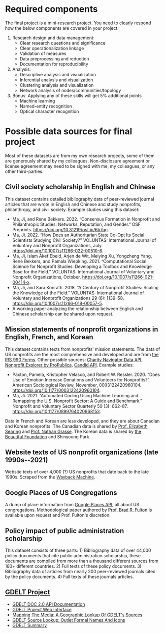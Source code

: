 # Required components

The final project is a mini-research project. You need to clearly respond how the below components are covered in your project.

1. Research design and data management:
    - Clear research questions and significance
    - Clear operationalization linkage
    - Validation of measures
    - Data preprocessing and reduction
    - Documentation for reproducibility
2. Analysis:
    - Descriptive analysis and visualization
    - Inferential analysis and visualization
    - Clustering analysis and visualization
    - Network analysis of nodes/communities/topology
3. Bonus: Applying any of these skills will get 5% additional points
    - Machine learning
    - Named-entity recognition
    - Optical character recognition

# Possible data sources for final project

Most of these datasets are from my own research projects, some of them are generously shared by my colleagues. Non-disclosure agreement or license agreement may need to be signed with me, my colleagues, or any other third-parties.

## Civil society scholarship in English and Chinese

This dataset contains detailed bibliography data of peer-reviewed journal articles that are wrote in English and Chinese and study nonprofits, philanthropy, and civil society. Example studies using this dataset:

- Ma, Ji, and Rene Bekkers. 2022. “Consensus Formation in Nonprofit and Philanthropic Studies: Networks, Reputation, and Gender.” OSF Preprints. https://doi.org/10.31219/osf.io/6b7qg.
- Ma, Ji. 2022. “How Does an Authoritarian State Co-Opt Its Social Scientists Studying Civil Society?” VOLUNTAS: International Journal of Voluntary and Nonprofit Organizations, July. https://doi.org/10.1007/s11266-022-00510-6.
- Ma, Ji, Islam Akef Ebeid, Arjen de Wit, Meiying Xu, Yongzheng Yang, René Bekkers, and Pamala Wiepking. 2021. “Computational Social Science for Nonprofit Studies: Developing a Toolbox and Knowledge Base for the Field.” VOLUNTAS: International Journal of Voluntary and Nonprofit Organizations, October. https://doi.org/10.1007/s11266-021-00414-x.
- Ma, Ji, and Sara Konrath. 2018. “A Century of Nonprofit Studies: Scaling the Knowledge of the Field.” VOLUNTAS: International Journal of Voluntary and Nonprofit Organizations 29 (6): 1139–58. https://doi.org/10.1007/s11266-018-00057-5.
- A working paper analyzing the relationship between English and Chinese scholarship can be shared upon request.

## Mission statements of nonprofit organizations in English, French, and Korean

This dataset contains texts from nonprofits' mission statements. The data of US nonprofits are the most comprehensive and developed and are from [the IRS 990 Forms](https://www.irs.gov/charities-non-profits/form-990-resources-and-tools#:~:text=Form%20990%20is%20the%20IRS,the%20public%20about%20their%20programs.). Other possible sources: [Charity Navigator Data API](https://charity.3scale.net/docs/data-api/reference), [Nonprofit Explorer by ProPublica](https://projects.propublica.org/nonprofits/), [Candid API](https://candid.org/use-our-data/apis). Example studies:

- Paxton, Pamela, Kristopher Velasco, and Robert W. Ressler. 2020. “Does Use of Emotion Increase Donations and Volunteers for Nonprofits?” American Sociological Review, November, 0003122420960104. https://doi.org/10.1177/0003122420960104.
- Ma, Ji. 2021. “Automated Coding Using Machine Learning and Remapping the U.S. Nonprofit Sector: A Guide and Benchmark.” Nonprofit and Voluntary Sector Quarterly 50 (3): 662–87. https://doi.org/10.1177/0899764020968153.

Data in French and Korean are less developed, and they are about Canadian and Korean nonprofits. The Canadian data is shared by [Prof. Elizabeth Searing](https://profiles.utdallas.edu/elizabeth.searing) and [Prof. Nathan Grasse](https://carleton.ca/sppa/nathan-grasse/). The Korean data is shared by [the Beautiful Foundation](https://www.beautifulfund.org/eng/index.php) and Shinyoung Park.

## Website texts of US nonprofit organizations (late 1990s--2021)

Website texts of over 4,000 (?) US nonprofits that date back to the late 1990s. Scraped from the [Wayback Machine](https://archive.org/web/).

## Google Places of US Congregations

A dump of place information from [Google Places API](https://developers.google.com/maps/documentation/places/web-service/overview), all about US congregations. Methodological paper authored by [Prof. Brad R. Fulton](https://blogs.iu.edu/fulton/) is available upon request and Prof. Fulton's discretion.

## Policy impact of public administration scholarship

This dataset consists of three parts: 1) Bibliography data of over 44,000 policy documents that cite public administration scholarship, these documents are compiled from more than a thousand different sources from 180+ different countries. 2) Full texts of these policy documents. 3) Bibliography data of articles from nearly 200 peer-reviewed journals cited by the policy documents. 4) Full texts of these journals articles.

## [GDELT Project](https://www.gdeltproject.org/)

- [GDELT DOC 2.0 API Documentation](https://blog.gdeltproject.org/gdelt-doc-2-0-api-debuts/)
- [GDELT Project Web Interface](https://gdelt.github.io/)
- [Mapping The Media: A Geographic Lookup Of GDELT's Sources](https://blog.gdeltproject.org/mapping-the-media-a-geographic-lookup-of-gdelts-sources/)
- [GDELT Source Lookup: Outlet Formal Names And Icons](https://blog.gdeltproject.org/gdelt-source-lookup-outlet-formal-names-and-icons/)
- [GDELT Summary](https://blog.gdeltproject.org/announcing-gdelt-summary/)
